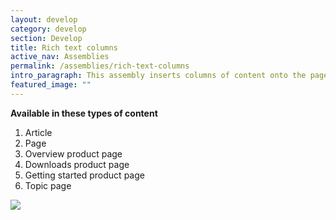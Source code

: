 ```yaml
---
layout: develop
category: develop
section: Develop
title: Rich text columns
active_nav: Assemblies
permalink: /assemblies/rich-text-columns
intro_paragraph: This assembly inserts columns of content onto the page. Each column includes a WYSIWYG to customize the content and another column can be added by selecting “add another item.” A title and content (with a WYSIWYG) can be added above the columns as well.
featured_image: ""
---
```

**Available in these types of content**

1. Article
2. Page
3. Overview product page
4. Downloads product page
5. Getting started product page
6. Topic page

![](/design-manual/assets/uploads/rich-text-columns-example.png)